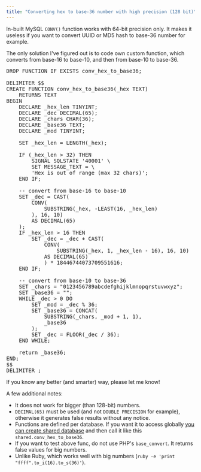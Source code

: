 ```yaml
---
title: "Converting hex to base-36 number with high precision (128 bit)"
---
```


In-built MySQL `CONV()` function works with 64-bit precision only. It makes it useless if you want to convert UUID or MD5 hash to base-36 number for example.

The only solution I've figured out is to code own custom function, which converts from base-16 to base-10, and then from base-10 to base-36.

<pre>
DROP FUNCTION IF EXISTS conv_hex_to_base36;

DELIMITER $$
CREATE FUNCTION conv_hex_to_base36(_hex TEXT)
    RETURNS TEXT
BEGIN
    DECLARE _hex_len TINYINT;
    DECLARE _dec DECIMAL(65);
    DECLARE _chars CHAR(36);
    DECLARE _base36 TEXT;
    DECLARE _mod TINYINT;

    SET _hex_len = LENGTH(_hex);

    IF (_hex_len > 32) THEN
        SIGNAL SQLSTATE '40001' \
        SET MESSAGE_TEXT = \
        'Hex is out of range (max 32 chars)';
    END IF;

    -- convert from base-16 to base-10
    SET _dec = CAST(
        CONV(
            SUBSTRING(_hex, -LEAST(16, _hex_len)
        ), 16, 10)
        AS DECIMAL(65)
    );
    IF _hex_len > 16 THEN
        SET _dec = _dec + CAST(
            CONV(
                SUBSTRING(_hex, 1, _hex_len - 16), 16, 10)
            AS DECIMAL(65)
            ) * 18446744073709551616;
    END IF;

    -- convert from base-10 to base-36
    SET _chars = "0123456789abcdefghijklmnopqrstuvwxyz";
    SET _base36 = "";
    WHILE _dec > 0 DO
        SET _mod = _dec % 36;
        SET _base36 = CONCAT(
            SUBSTRING(_chars, _mod + 1, 1),
            _base36
        );
        SET _dec = FLOOR(_dec / 36);
    END WHILE;

    return _base36;
END;
$$
DELIMITER ;
</pre>

If you know any better (and smarter) way, please let me know!

A few additional notes:

- It does not work for bigger (than 128-bit) numbers.
- `DECIMAL(65)` must be used (and not `DOUBLE PRECISION` for example), otherwise it generates false results without any notice.
- Functions are defined per database. If you want it to access globally [you can create shared database](http://dba.stackexchange.com/questions/50678/mysql-possibility-to-create-global-routines-stored-procedures-and-or-functions) and then call it like this `shared.conv_hex_to_base36`.
- If you want to test above func, do not use PHP's `base_convert`. It returns false values for big numbers.
- Unlike Ruby, which works well with big numbers (`ruby -e 'print "ffff".to_i(16).to_s(36)'`).



